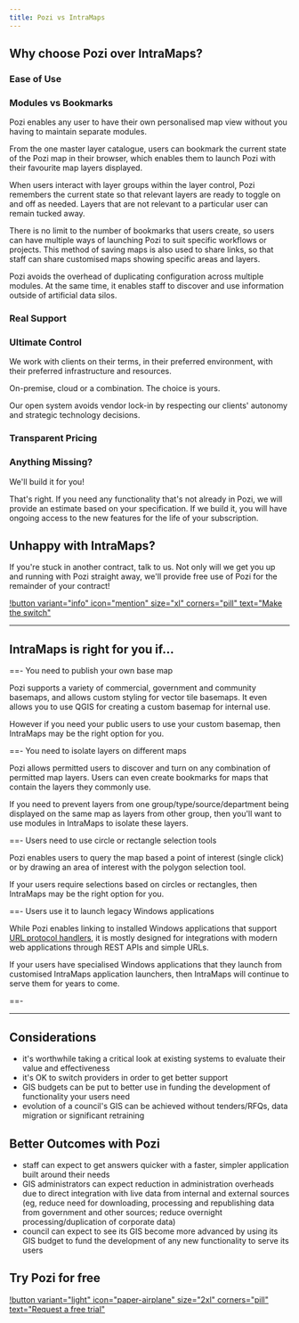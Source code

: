 ```yaml
---
title: Pozi vs IntraMaps
---
```


## Why choose Pozi over IntraMaps?

### Ease of Use

### Modules vs Bookmarks

Pozi enables any user to have their own personalised map view without you having to maintain separate modules.

From the one master layer catalogue, users can bookmark the current state of the Pozi map in their browser, which enables them to launch Pozi with their favourite map layers displayed.

When users interact with layer groups within the layer control, Pozi remembers the current state so that relevant layers are ready to toggle on and off as needed. Layers that are not relevant to a particular user can remain tucked away.

There is no limit to the number of bookmarks that users create, so users can have multiple ways of launching Pozi to suit specific workflows or projects. This method of saving maps is also used to share links, so that staff can share customised maps showing specific areas and layers.

Pozi avoids the overhead of duplicating configuration across multiple modules. At the same time, it enables staff to discover and use information outside of artificial data silos.

### Real Support

### Ultimate Control

We work with clients on their terms, in their preferred environment, with their preferred infrastructure and resources.

On-premise, cloud or a combination. The choice is yours.

Our open system avoids vendor lock-in by respecting our clients' autonomy and strategic technology decisions.

### Transparent Pricing

### Anything Missing?

We'll build it for you!

That's right. If you need any functionality that's not already in Pozi, we will provide an estimate based on your specification. If we build it, you will have ongoing access to the new features for the life of your subscription.

## Unhappy with IntraMaps?

If you're stuck in another contract, talk to us. Not only will we get you up and running with Pozi straight away, we'll provide free use of Pozi for the remainder of your contract!

[!button variant="info" icon="mention" size="xl" corners="pill" text="Make the switch"](/contact/)

---

## IntraMaps is right for you if...

==- You need to publish your own base map

Pozi supports a variety of commercial, government and community basemaps, and allows custom styling for vector tile basemaps. It even allows you to use QGIS for creating a custom basemap for internal use.

However if you need your public users to use your custom basemap, then IntraMaps may be the right option for you.

==- You need to isolate layers on different maps

Pozi allows permitted users to discover and turn on any combination of permitted map layers. Users can even create bookmarks for maps that contain the layers they commonly use.

If you need to prevent layers from one group/type/source/department being displayed on the same map as layers from other group, then you'll want to use modules in IntraMaps to isolate these layers.

==- Users need to use circle or rectangle selection tools

Pozi enables users to query the map based a point of interest (single click) or by drawing an area of interest with the polygon selection tool.

If your users require selections based on circles or rectangles, then IntraMaps may be the right option for you.

==- Users use it to launch legacy Windows applications

While Pozi enables linking to installed Windows applications that support [URL protocol handlers](/PoziWebsite/tags/url-protocol-handler/), it is mostly designed for integrations with modern web applications through REST APIs and simple URLs.

If your users have specialised Windows applications that they launch from customised IntraMaps application launchers, then IntraMaps will continue to serve them for years to come.

==-

---

## Considerations

* it's worthwhile taking a critical look at existing systems to evaluate their value and effectiveness
* it's OK to switch providers in order to get better support
* GIS budgets can be put to better use in funding the development of functionality your users need
* evolution of a council's GIS can be achieved without tenders/RFQs, data migration or significant retraining

## Better Outcomes with Pozi

* staff can expect to get answers quicker with a faster, simpler application built around their needs
* GIS administrators can expect reduction in administration overheads due to direct integration with live data from internal and external sources (eg, reduce need for downloading, processing and republishing data from government and other sources; reduce overnight processing/duplication of corporate data)
* council can expect to see its GIS become more advanced by using its GIS budget to fund the development of any new functionality to serve its users

## Try Pozi for free 

[!button variant="light" icon="paper-airplane" size="2xl" corners="pill" text="Request a free trial"](/trial/)
